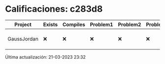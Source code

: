 # Calificaciones: c283d8
|Project|Exists|Compiles|Problem1|Problem2|Problem3|Extra|CommitHash|CommitDate|CheckDate|Comments|DueDate|Grade|
|-|-|-|-|-|-|-|-|-|-|-|-|-|
|GaussJordan|❌|❌|❌|❌|❌|❌|NA|NA|21-03-2023 23:32:06|No se encontró el archivo en PracticasCompuI/GaussJordan/GaussJordan.cpp|27-03-2023 21:00:00|5|

Última actualización: 21-03-2023 23:32